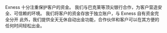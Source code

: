 
Exness 十分注重保护客户的资金。 我们与巴克莱等顶尖银行合作，为客户营造安全、可信赖的环境。 我们将客户的资金存放于独立账户，与 Exness 自有资金完全分开
此外，我们提供全天无休自动出金功能，合作伙伴和客户可以在其方便的任何时间轻松出金。